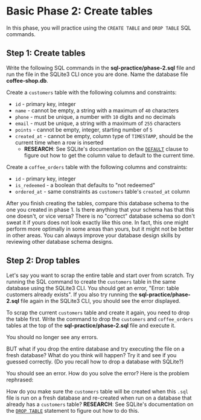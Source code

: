 # Basic Phase 2: Create tables

In this phase, you will practice using the `CREATE TABLE` and `DROP TABLE` SQL
commands.

## Step 1: Create tables

Write the following SQL commands in the __sql-practice/phase-2.sql__ file and
run the file in the SQLite3 CLI once you are done. Name the database file
__coffee-shop.db__.

Create a `customers` table with the following columns and constraints:

* `id` - primary key, integer
* `name` - cannot be empty, a string with a maximum of `40` characters
* `phone` - must be unique, a number with `10` digits and no decimals
* `email` - must be unique, a string with a maximum of `255` characters
* `points` - cannot be empty, integer, starting number of `5`
* `created_at` - cannot be empty, column type of `TIMESTAMP`, should be the
  current time when a row is inserted
  * **RESEARCH**: See SQLite's documentation on the [`DEFAULT`][DEFAULT] clause
    to figure out how to get the column value to default to the current time.

Create a `coffee_orders` table with the following columns and constraints:

* `id` - primary key, integer
* `is_redeemed` - a boolean that defaults to "not redeemed"
* `ordered_at` - same constraints as `customers` table's `created_at` column

After you finish creating the tables, compare this database schema to the one
you created in phase 1. Is there anything that your schema has that this one
doesn't, or vice versa? There is no "correct" database schema so don't sweat it
if yours does not look exactly like this one. In fact, this one might perform
more optimally in some areas than yours, but it might not be better in other
areas. You can always improve your database design skills by reviewing other
database schema designs.

## Step 2: Drop tables

Let's say you want to scrap the entire table and start over from scratch. Try
running the SQL command to create the `customers` table in the same database
using the SQLite3 CLI. You should get an error, "Error: table customers already
exists". If you also try running the __sql-practice/phase-2.sql__ file again in
the SQLite3 CLI, you should see the error displayed.

To scrap the current `customers` table and create it again, you need to drop
the table first. Write the command to drop the `customers` and `coffee_orders`
tables at the top of the __sql-practice/phase-2.sql__ file and execute it.

You should no longer see any errors.

BUT what if you drop the entire database and try executing the file on a fresh
database? What do you think will happen? Try it and see if you guessed
correctly. (Do you recall how to drop a database with SQLite?)

You should see an error. How do you solve the error? Here is the problem
rephrased:

How do you make sure the `customers` table will be created when this `.sql` file is run on a fresh database
and re-created when run on a database that already has a `customers` table? **RESEARCH**:
See SQLite's documentation on the [`DROP TABLE`][DROP TABLE] statement to figure
out how to do this.

[DEFAULT]: https://www.sqlite.org/lang_createtable.html#the_default_clause
[DROP TABLE]: https://sqlite.org/lang_droptable.html